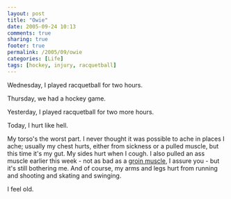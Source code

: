 ```yaml
---
layout: post
title: "Owie"
date: 2005-09-24 10:13
comments: true
sharing: true
footer: true
permalink: /2005/09/owie
categories: [Life]
tags: [hockey, injury, racquetball]
---
```

Wednesday, I played racquetball for two hours.

Thursday, we had a hockey game.

Yesterday, I played racquetball for two more hours.

Today, I hurt like hell.

My torso's the worst part.  I never thought it was possible to ache in places I ache; usually my chest hurts, either from sickness or a pulled muscle, but this time it's my gut.  My sides hurt when I cough.  I also pulled an ass muscle earlier this week - not as bad as a <a href="http://www.livejournal.com/users/brocklisoup/502480.html">groin muscle</a>, I assure you - but it's still bothering me.  And of course, my arms and legs hurt from running and shooting and skating and swinging.

I feel old.
